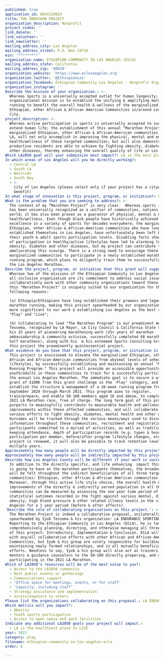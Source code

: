 ```yaml
---
published: true
application_id: 0834118024
title: THE MARATHON PROJECT
organization_description: Nonprofit
project_video: ''
link_donate: ''
link_volunteer: ''
link_newsletter: ''
mailing_address_city: Los Angeles
mailing_address_street: P.O. Box 19716
ein: '*********'
organization_name: ETHIOPIAN COMMUNITY IN LOS ANGELES (ECLA)
mailing_address_state: California
mailing_address_zip: '90019'
organization_website: 'https://www.eclosangeles.org'
organization_twitter: '@EthiopianLos'
organization_facebook: Ethiopian Community Los Angeles - Nonprofit Organization
organization_instagram: ''
Describe the mission of your organization.: >-
  Whereas Sports is a universally accepted outlet for human longevity; my
  organizational mission is to establish the unifying & amplifying marathon
  running to benefit the overall health & wellness of the marginalized
  Ethiopian, other African & African American Communities in/around Los Angeles
  City.
project_description: >-
  Whereas active participation in sports is universally accepted to successfully
  extend human life; the establishment of this annual “Marathon Project” for the
  marginalized Ethiopian, other African & African-American communities in/around
  LA, will not only accomplish in improving the physical, mental and emotional
  health/wellness of these targeted communities; but will also demonstrate what
  productive residents are able to achieve by fighting obesity, diabetes and
  other diseases, thereby enhancing the overall quality of life in Los Angeles. 
Which LA2050 goal will your submission most impact?: LA is the best place to PLAY
In which areas of Los Angeles will you be directly working?:
  - Central LA
  - South LA
  - Westside
  - South Bay
  - >-
    City of Los Angeles (please select only if your project has a citywide
    benefit)
In what stage of innovation is this project, program, or initiative?: Pilot project or new program (testing or implementing a new idea)
What is the problem that you are seeking to address?: >-
  The context of my “Marathon Project” is very clear.  Whereas sports in general
  has been universally recognized as a unifier of communities, nations & the
  world; it has also been proven as a guarantor of physical, mental & emotional
  health/wellness. Even though black people have historically achieved
  excellence in a variety of sports for decades everywhere; the marginalized
  Ethiopian, other African & African-American communities who have long
  established themselves in Los Angeles, have unfortunately been left behind in
  their youth & adult sports participation levels. Disabling facts showing lack
  of participation in healthy/active lifestyles have led to alarming levels of
  obesity, diabetes and other diseases, but my project can contribute toward
  ameliorating this scourge. There is a strong need to encourage these
  marginalized communities to participate in a newly established marathon
  running program, which plans to diligently train them to successfully complete
  the Los Angeles Marathon. 
Describe the project, program, or initiative that this grant will support to address the problem identified.: >-
  Whereas two of the missions of the Ethiopian Community in Los Angeles as an
  all-inclusive organization are its commitment to address social issues &
  collaboratively work with other community organizations toward these ends;
  this "Marathon Project" is uniquely suited to our organization for the
  following reasons:

  (a) Ethiopia/Ethiopians have long established their prowess and legacy in
  marathon running, making this project spearheaded by our organization all the
  more significant to our work & establishing Los Angeles as the best city to
  "Play" and "Live";

  (b) Collaborating to lead "The Marathon Program" is our preeminent member Iyob
  Tessema, recognized by LA Mayor, LA City Council & California State Senate for
  his 25 years of pioneering marathoning work (25+ years of marathon
  ambassadorship & community activism, successfully completed 68 marathons/85
  half marathons), along with his  & his esteemed Sports Consulting Group, makes
  this project the preeminently quintessential project.
What evidence do you have that this project, program, or initiative is or will be successful, and how will you define and measure success?: >-
  This project is envisioned to elevate the marginalized Ethiopian, other
  African and African-American communities from abysmal levels of unhealthy
  lifestyles, by successfully establishing and maintaining an annual "Marathon
  Running Program." This project will provide an accessible opportunity for
  youth/adults in these communities to train for & successfully participate in
  the annual Los Angeles Marathon. The immediate goal is to secure a winning
  grant of $100K from this grant challenge in the 'Play" category, and to
  establish the structure & management of a 26-week running program from
  September 2020 through March 2021. This program aims to register,
  train/prepare, and enable 50-100 members aged 16 and above, to complete the
  2021 LA Marathon race, free of charge. The long term goal of this project also
  purports to meaningfully contribute to measurable health and wellness
  improvements within these affected communities, and will collaborate in
  various efforts to fight obesity, diabetes, mental health and other diseases. 
  Outcomes will be tracked through the various means/ways used to disseminate
  information throughout these communities, recruitment and registration of
  participants committed to a myriad of activities, as well as traditionally
  keeping attendance, depth of participation records (e.g. types & hours of
  participation per member, before/after program lifestyle changes, etc).  If
  project is renewed, it will also be possible to track retention levels over
  multiple years.
Approximately how many people will be directly impacted by this project, program, or initiative?: '100'
Approximately how many people will be indirectly impacted by this project, program, or initiative?: '3000'
Describe how Los Angeles County will be different if your work is successful.: >-
  In addition to the directly specific, and life enhancing  impact this project
  is going to have on the marathon participants themselves, the broader impact
  will be felt throughout the indirect beneficiaries of all three target
  communities: Ethiopian, other African & African American communities.
  Moreover, through this active life style choice, the overall health & wellness
  improvements of the directly & indirectly served population in all three
  communities can be measured by assessing the one year time period of
  statistical outcomes recorded in the fight against various mental, diabetes,
  obesity, high blood pressure & other related illness levels in the city of Los
  Angeles for a 1 year period (before & after effects).
'Describe the role of collaborating organizations on this project.': >-
  The Marathon Project is indeed a collaborative proposal, unilaterally
  spearheaded by Iyob Tessema & his organization: LA ENDURANCE SPORTING GROUP.
  Reporting to the Ethiopian Community in Los Angeles (ECLA), he is tasked with
  comprehensively planning, directing, and otherwise managing all three phases
  of this project: Introductory, Implementation & Conclusion. ECLA will assist
  with any/all collaborative efforts with other African and African-American
  Communities, but Iyob & his group are solely responsible for building and
  maintaining newly formed relationships, and in all mutually beneficial work
  efforts. Needless to say, Iyob & his group will also act as trainers, coaches,
  mentors & guidance counselors to the 50-100 directly preparing, and ultimately
  participating in the 2021 LA Marathon.
Which of LA2050’s resources will be of the most value to you?:
  - Access to the LA2050 community
  - Host public events or gatherings
  - Communications support
  - 'Office space for meetings, events, or for staff'
  - 'Capacity, including staff'
  - Strategy assistance and implementation
  - access/exposure to voters
Please list the organizations collaborating on this proposal.: LA ENDURANCE SPORTS CONSULTING
Which metrics will you impact?:
  - Obesity
  - Youth sports participation
  - Access to open space and park facilities
Indicate any additional LA2050 goals your project will impact.:
  - LA is the healthiest place to LIVE
year: 2021
category: play
filename: ethiopian-community-in-los-angeles-ecla
order: 8

---
```

